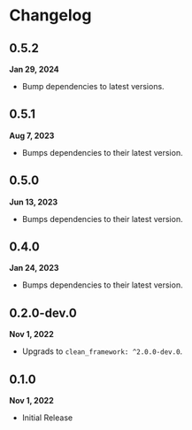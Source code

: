 # Changelog
## 0.5.2
**Jan 29, 2024**
- Bump dependencies to latest versions.

## 0.5.1
**Aug 7, 2023**
- Bumps dependencies to their latest version.

## 0.5.0
**Jun 13, 2023**
- Bumps dependencies to their latest version.

## 0.4.0
**Jan 24, 2023**
- Bumps dependencies to their latest version.

## 0.2.0-dev.0
**Nov 1, 2022**
- Upgrads to `clean_framework: ^2.0.0-dev.0`.

## 0.1.0
**Nov 1, 2022**
- Initial Release

